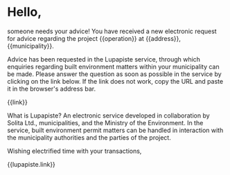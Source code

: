 # Hello, 

someone needs your advice!  You have received a new electronic request
for advice regarding the project {{operation}} at {{address}},
{{municipality}}.

Advice has been requested in the Lupapiste service, through which
enquiries regarding built environment matters within your municipality
can be made. Please answer the question as soon as possible in the
service by clicking on the link below. If the link does not work, copy
the URL and paste it in the browser's address bar.

{{link}}

What is Lupapiste? An electronic service developed in collaboration by
Solita Ltd., municipalities, and the Ministry of the Environment. In
the service, built environment permit matters can be handled in
interaction with the municipality authorities and the parties of the
project.

Wishing electrified time with your transactions,

{{lupapiste.link}}
